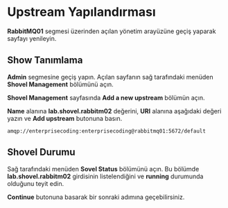 # Upstream Yapılandırması

**RabbitMQ01** segmesi üzerinden açılan yönetim arayüzüne geçiş yaparak sayfayı yenileyin.

## Show Tanımlama

**Admin** segmesine geçiş yapın. Açılan sayfanın sağ tarafındaki menüden **Shovel Management** bölümünü açın.

**Shovel Management** sayfasında **Add a new upstream** bölümün açın.

**Name** alanına **lab.shovel.rabbitm02** değerini, **URI** alanına aşağıdaki değeri yazın ve **Add upstream** butonuna basın.

`amqp://enterprisecoding:enterprisecoding@rabbitmq01:5672/default`

## Shovel Durumu

Sağ tarafındaki menüden **Sovel Status** bölümünü açın. Bu bölümde **lab.shovel.rabbitm02** girdisinin listelendiğini ve **running** durumunda olduğunu teyit edin.

**Continue** butonuna basarak bir sonraki adımına geçebilirsiniz.